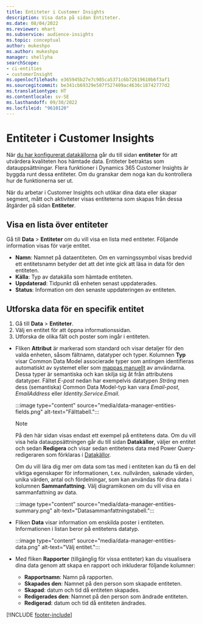 ```yaml
---
title: Entiteter i Customer Insights
description: Visa data på sidan Entiteter.
ms.date: 08/04/2022
ms.reviewer: mhart
ms.subservice: audience-insights
ms.topic: conceptual
author: mukeshpo
ms.author: mukeshpo
manager: shellyha
searchScope:
- ci-entities
- customerInsight
ms.openlocfilehash: e365945b27e7c985ca5371c6b72619610b6f3af1
ms.sourcegitcommit: be341cb69329e507f527409ac4636c18742777d2
ms.translationtype: HT
ms.contentlocale: sv-SE
ms.lasthandoff: 09/30/2022
ms.locfileid: "9610120"
---
```

# <a name="entities-in-customer-insights"></a>Entiteter i Customer Insights

När [du har konfigurerat datakällorna](data-sources.md) går du till sidan **entiteter** för att utvärdera kvaliteten hos hämtade data. Entiteter betraktas som datauppsättningar. Flera funktioner i Dynamics 365 Customer Insights är byggda runt dessa entiteter. Om du granskar dem noga kan du kontrollera hur de funktionerna ser ut.

När du arbetar i Customer Insights och utökar dina data eller skapar segment, mått och aktiviteter visas entiteterna som skapas från dessa åtgärder på sidan **Entiteter**.

## <a name="view-a-list-of-entities"></a>Visa en lista över entiteter

Gå till **Data** > **Entiteter** om du vill visa en lista med entiteter. Följande information visas för varje entitet.

- **Namn**: Namnet på dataentiteten. Om en varningssymbol visas bredvid ett entitetsnamn betyder det att det inte gick att läsa in data för den entiteten.
- **Källa**: Typ av datakälla som hämtade entiteten.
- **Uppdaterad**: Tidpunkt då enheten senast uppdaterades.
- **Status**: Information om den senaste uppdateringen av entiteten.

## <a name="explore-a-specific-entitys-data"></a>Utforska data för en specifik entitet

1. Gå till **Data** > **Entiteter**.
1. Välj en entitet för att öppna informationssidan.  
1. Utforska de olika fält och poster som ingår i entiteten.

- Fliken **Attribut** är markerad som standard och visar detaljer för den valda enheten, såsom fältnamn, datatyper och typer. Kolumnen **Typ** visar Common Data Model associerade typer som antingen identifieras automatiskt av systemet eller som [mappas manuellt](map-entities.md) av användarna. Dessa typer är semantiska och kan skilja sig åt från attributens datatyper. Fältet *E-post* nedan har exempelvis datatypen *Sträng* men dess (semantiska) Common Data Model-typ kan vara *Email-post*, *EmailAddress* eller *Identity.Service.Email*.

   :::image type="content" source="media/data-manager-entities-fields.png" alt-text="Fälttabell.":::

   > [!NOTE]
   > På den här sidan visas endast ett exempel på entitetens data. Om du vill visa hela datauppsättningen går du till sidan **Datakällor**, väljer en entitet och sedan **Redigera** och visar sedan entitetens data med Power Query-redigeraren som förklaras i [Datakällor](data-sources.md).

   Om du vill lära dig mer om data som tas med i entiteten kan du få en del viktiga egenskaper för informationen, t.ex. nullvärden, saknade värden, unika värden, antal och fördelningar, som kan användas för dina data i kolumnen **Sammanfattning**. Välj diagramikonen om du vill visa en sammanfattning av data.

   :::image type="content" source="media/data-manager-entities-summary.png" alt-text="Datasammanfattningstabell.":::

- Fliken **Data** visar information om enskilda poster i entiteten. Informationen i listan beror på entitetens datatyp.

   :::image type="content" source="media/data-manager-entities-data.png" alt-text="Välj entitet.":::

- Med fliken **Rapporter** (tillgänglig för vissa entiteter) kan du visualisera dina data genom att skapa en rapport och inkluderar följande kolumner:

  - **Rapportnamn**: Namn på rapporten.
  - **Skapades den**: Namnet på den person som skapade entiteten.
  - **Skapad**: datum och tid då entiteten skapades.
  - **Redigerades den**: Namnet på den person som ändrade entiteten.
  - **Redigerad**: datum och tid då entiteten ändrades.

[!INCLUDE [footer-include](includes/footer-banner.md)]
